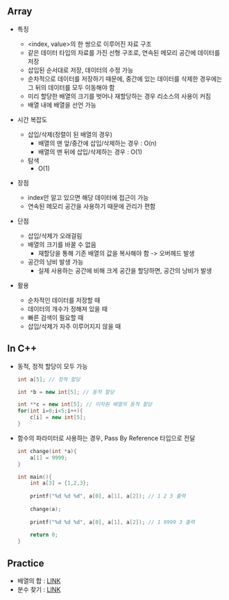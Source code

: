 ## Array

- 특징
  - <index, value>의 한 쌍으로 이루어진 자료 구조
  - 같은 데이터 타입의 자료를 가진 선형 구조로, 연속된 메모리 공간에 데이터를 저장
  - 삽입된 순서대로 저장, 데이터의 수정 가능
  - 순차적으로 데이터를 저장하기 때문에, 중간에 있는 데이터를 삭제한 경우에는 그 뒤의 데이터를 모두 이동해야 함
  - 미리 할당한 배열의 크기를 벗어나 재할당하는 경우 리소스의 사용이 커짐
  - 배열 내에 배열을 선언 가능

- 시간 복잡도
  - 삽입/삭제(정렬이 된 배열의 경우)
    - 배열의 맨 앞/중간에 삽입/삭제하는 경우 : O(n)
    - 배열의 맨 뒤에 삽입/삭제하는 경우 : O(1)
  - 탐색
    - O(1)
- 장점
  - index만 알고 있으면 해당 데이터에 접근이 가능
  - 연속된 메모리 공간을 사용하기 때문에 관리가 편함
- 단점
  - 삽입/삭제가 오래걸림
  - 배열의 크기를 바꿀 수 없음
    - 재할당을 통해 기존 배열의 값을 복사해야 함 -> 오버헤드 발생
  - 공간의 낭비 발생 가능
    - 실제 사용하는 공간에 비해 크게 공간을 할당하면, 공간의 낭비가 발생

- 활용
  - 순차적인 데이터를 저장할 때
  - 데이터의 개수가 정해져 있을 때
  - 빠른 검색이 필요할 때
  - 삽입/삭제가 자주 이루어지지 않을 때



## In C++

- 동적, 정적 할당이 모두 가능

  ```c++
  int a[5]; // 정적 할당
  
  int *b = new int[5]; // 동적 할당
  
  int **c = new int[5]; // 이차원 배열의 동적 할당
  for(int i=0;i<5;i++){
      c[i] = new int[5];
  }
  ```

- 함수의 파라미터로 사용하는 경우, Pass By Reference 타입으로 전달

  ```c++
  int change(int *a){
      a[1] = 9999;
  }
  
  int main(){
      int a[3] = {1,2,3};
      
      printf("%d %d %d", a[0], a[1], a[2]); // 1 2 3 출력
      
      change(a);
      
      printf("%d %d %d", a[0], a[1], a[2]); // 1 9999 3 출력
      
      return 0;
  }
  ```



## Practice

- 배열의 합 : [LINK](https://www.acmicpc.net/problem/2167)
- 분수 찾기 : [LINK](https://www.acmicpc.net/problem/1193)